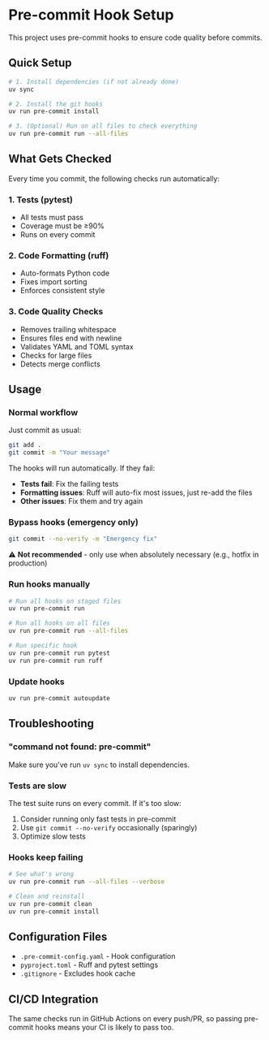 # Pre-commit Hook Setup

This project uses pre-commit hooks to ensure code quality before commits.

## Quick Setup

```bash
# 1. Install dependencies (if not already done)
uv sync

# 2. Install the git hooks
uv run pre-commit install

# 3. (Optional) Run on all files to check everything
uv run pre-commit run --all-files
```

## What Gets Checked

Every time you commit, the following checks run automatically:

### 1. **Tests** (pytest)
- All tests must pass
- Coverage must be ≥90%
- Runs on every commit

### 2. **Code Formatting** (ruff)
- Auto-formats Python code
- Fixes import sorting
- Enforces consistent style

### 3. **Code Quality Checks**
- Removes trailing whitespace
- Ensures files end with newline
- Validates YAML and TOML syntax
- Checks for large files
- Detects merge conflicts

## Usage

### Normal workflow
Just commit as usual:
```bash
git add .
git commit -m "Your message"
```

The hooks will run automatically. If they fail:
- **Tests fail**: Fix the failing tests
- **Formatting issues**: Ruff will auto-fix most issues, just re-add the files
- **Other issues**: Fix them and try again

### Bypass hooks (emergency only)
```bash
git commit --no-verify -m "Emergency fix"
```

⚠️ **Not recommended** - only use when absolutely necessary (e.g., hotfix in production)

### Run hooks manually
```bash
# Run all hooks on staged files
uv run pre-commit run

# Run all hooks on all files
uv run pre-commit run --all-files

# Run specific hook
uv run pre-commit run pytest
uv run pre-commit run ruff
```

### Update hooks
```bash
uv run pre-commit autoupdate
```

## Troubleshooting

### "command not found: pre-commit"
Make sure you've run `uv sync` to install dependencies.

### Tests are slow
The test suite runs on every commit. If it's too slow:
1. Consider running only fast tests in pre-commit
2. Use `git commit --no-verify` occasionally (sparingly)
3. Optimize slow tests

### Hooks keep failing
```bash
# See what's wrong
uv run pre-commit run --all-files --verbose

# Clean and reinstall
uv run pre-commit clean
uv run pre-commit install
```

## Configuration Files

- `.pre-commit-config.yaml` - Hook configuration
- `pyproject.toml` - Ruff and pytest settings
- `.gitignore` - Excludes hook cache

## CI/CD Integration

The same checks run in GitHub Actions on every push/PR, so passing pre-commit hooks means your CI is likely to pass too.
